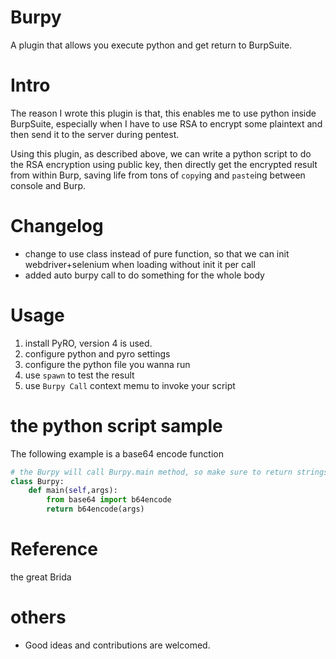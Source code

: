 # Burpy
A plugin that allows you execute python and get return to BurpSuite.

# Intro
The reason I wrote this plugin is that, this enables me to use python inside BurpSuite, especially when I have to use RSA to encrypt some plaintext and then send it to the server during pentest.

Using this plugin, as described above, we can write a python script to do the RSA encryption using public key, then directly get the encrypted result from within Burp, saving life from tons of `copy`ing and `paste`ing between console and Burp.

# Changelog
- change to use class instead of pure function, so that we can init webdriver+selenium when loading without init it per call
- added auto burpy call to do something for the whole body

# Usage
1. install PyRO, version 4 is used.
2. configure python and pyro settings
3. configure the python file you wanna run
4. use `spawn` to test the result
5. use `Burpy Call` context memu to invoke your script

# the python script sample
The following example is a base64 encode function
```python
# the Burpy will call Burpy.main method, so make sure to return strings for this method, it's just that simple
class Burpy:
    def main(self,args):
        from base64 import b64encode
        return b64encode(args)
```

# Reference
the great Brida

# others
- Good ideas and contributions are welcomed.